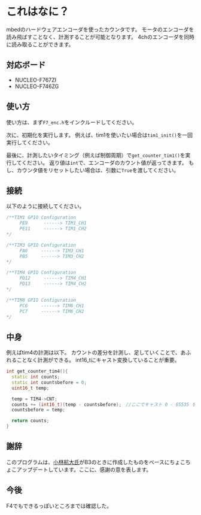 # これはなに？
mbedのハードウェアエンコーダを使ったカウンタです。
モータのエンコーダを読み飛ばすことなく、計測することが可能となります。
4chのエンコーダを同時に読み取ることができます。

## 対応ボード
- NUCLEO-F767ZI
- NUCLEO-F746ZG

## 使い方
使い方は、まず`F7_enc.h`をインクルードしてください。

次に、初期化を実行します。
例えば、tim1を使いたい場合は`tim1_init()`を一回実行してください。

最後に、計測したいタイミング（例えば制御周期）で`get_counter_tim1()`を実行してください。
返り値は`int`で、エンコーダのカウント値が返ってきます。
もし、カウンタ値をリセットしたい場合は、引数に`True`を渡してください。

## 接続
以下のように接続してください。

```cpp
/**TIM1 GPIO Configuration
     PE9      ------> TIM1_CH1
     PE11     ------> TIM1_CH2
*/

/**TIM3 GPIO Configuration
     PA6     ------> TIM3_CH1
     PB5     ------> TIM3_CH2
*/

/**TIM4 GPIO Configuration
     PD12     ------> TIM4_CH1
     PD13     ------> TIM4_CH2
*/

/**TIM8 GPIO Configuration
     PC6     ------> TIM8_CH1
     PC7     ------> TIM8_CH2
*/
```

## 中身
例えばtim4の計測は以下。
カウントの差分を計測し、足していくことで、あふれることなく計測ができる。
int16_tにキャスト変換していることが重要。
```cpp
int get_counter_tim4(){
  static int counts;
  static int countsbefore = 0;
  uint16_t temp;

  temp = TIM4->CNT;
  counts += (int16_t)(temp - countsbefore);　//ここでキャスト 0 - 65535 を -32768 - 32767 にする
  countsbefore = temp;

  return counts;
}
```
## 謝辞
このプログラムは、[小林航大氏](https://github.com/k3k8)がB3のときに作成したものをベースにちょこちょこアップデートしています。ここに、感謝の意を表します。

## 今後
F4でもできるっぽいところまでは確認した。